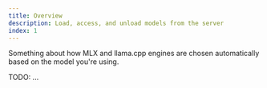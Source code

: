 ```yaml
---
title: Overview
description: Load, access, and unload models from the server
index: 1
---
```


Something about how MLX and llama.cpp engines are chosen automatically based on the model you're using.

TODO: ...